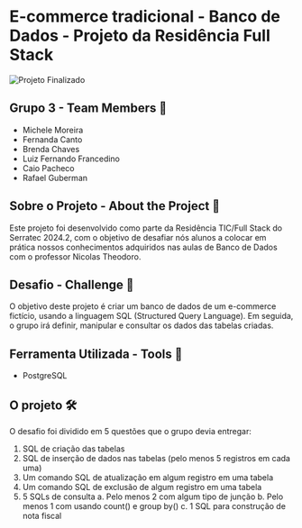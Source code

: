 #  E-commerce tradicional - Banco de Dados - Projeto da Residência Full Stack
![Projeto Finalizado](https://img.shields.io/badge/Status-Projeto%20Finalizado-brightgreen)

## Grupo 3 - Team Members 👥
- Michele Moreira
- Fernanda Canto
- Brenda Chaves
- Luiz Fernando Francedino
- Caio Pacheco
- Rafael Guberman

## Sobre o Projeto - About the Project 📘
Este projeto foi desenvolvido como parte da Residência TIC/Full Stack do Serratec 2024.2, com o objetivo de desafiar nós alunos a colocar em prática nossos conhecimentos adquiridos nas aulas de Banco de Dados com o professor Nicolas Theodoro. 

## Desafio - Challenge 🚀
O objetivo deste projeto é criar um banco de dados de um e-commerce fictício, usando a linguagem SQL (Structured Query Language). Em seguida, o grupo irá definir, manipular e consultar os dados das tabelas criadas.

## Ferramenta Utilizada - Tools 🔧
- PostgreSQL

## O projeto 🛠️
O desafio foi dividido em 5 questões que o grupo devia entregar:
1. SQL de criação das tabelas
2. SQL de inserção de dados nas tabelas (pelo menos 5 registros em
cada uma)
3. Um comando SQL de atualização em algum registro em uma tabela
4. Um comando SQL de exclusão de algum registro em uma tabela
5. 5 SQLs de consulta
  a. Pelo menos 2 com algum tipo de junção
  b. Pelo menos 1 com usando count() e group by()
  c. 1 SQL para construção de nota fiscal

